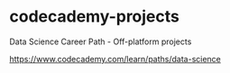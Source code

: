 # codecademy-projects

Data Science Career Path - Off-platform projects

https://www.codecademy.com/learn/paths/data-science
